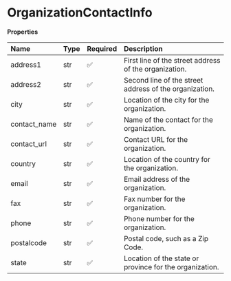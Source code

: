 # OrganizationContactInfo

**Properties**

| Name         | Type | Required | Description                                             |
| :----------- | :--- | :------- | :------------------------------------------------------ |
| address1     | str  | ✅       | First line of the street address of the organization.   |
| address2     | str  | ✅       | Second line of the street address of the organization.  |
| city         | str  | ✅       | Location of the city for the organization.              |
| contact_name | str  | ✅       | Name of the contact for the organization.               |
| contact_url  | str  | ✅       | Contact URL for the organization.                       |
| country      | str  | ✅       | Location of the country for the organization.           |
| email        | str  | ✅       | Email address of the organization.                      |
| fax          | str  | ✅       | Fax number for the organization.                        |
| phone        | str  | ✅       | Phone number for the organization.                      |
| postalcode   | str  | ✅       | Postal code, such as a Zip Code.                        |
| state        | str  | ✅       | Location of the state or province for the organization. |

